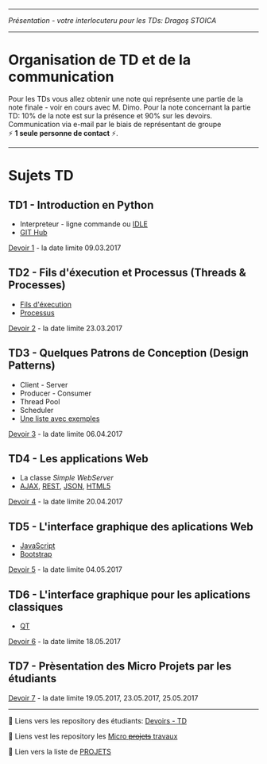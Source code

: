 <hr/>

_Présentation - votre interlocuteru pour les TDs: Dragoş STOICA_

<hr/>

# Organisation de TD et de la communication
Pour les TDs vous allez obtenir une note qui représente une partie de la note finale - voir en cours avec M. Dimo. 
Pour la note concernant la partie TD: 10% de la note est sur la présence et 90% sur les devoirs. 
Communication via e-mail par le biais de représentant de groupe  
:zap: **1 seule personne de contact** :zap:.

<hr/>


# Sujets TD

## TD1 - Introduction en Python
* Interpreteur - ligne commande ou [IDLE](https://docs.python.org/2/library/idle.html) 
* [GIT Hub](https://github.com/)

[Devoir 1](https://github.com/UPB-FILS/SE/issues/60) -  la date limite 09.03.2017

## TD2 - Fils d'éxecution et Processus (Threads & Processes)
* [Fils d'éxecution](https://www.tutorialspoint.com/python/python_multithreading.htm)
* [Processus](https://docs.python.org/2/library/multiprocessing.html)

[Devoir 2](https://github.com/UPB-FILS/SE/issues/61) - la date limite 23.03.2017

## TD3 - Quelques Patrons de Conception (Design Patterns)
* Client - Server
* Producer - Consumer
* Thread Pool
* Scheduler
* [Une liste avec exemples](https://github.com/faif/python-patterns)

[Devoir 3](https://github.com/UPB-FILS/SE/issues/62) - la date limite 06.04.2017

## TD4 - Les applications Web
* La classe _Simple WebServer_
* [AJAX](https://fr.wikipedia.org/wiki/Ajax_(informatique)), [REST](https://fr.wikipedia.org/wiki/Representational_state_transfer), [JSON](http://json.org/), [HTML5](https://developer.mozilla.org/en-US/docs/Web/Guide/HTML/HTML5)

[Devoir 4](https://github.com/UPB-FILS/SE/issues/63) - la date limite 20.04.2017

## TD5 - L'interface graphique des aplications Web
* [JavaScript](https://developer.mozilla.org/en-US/docs/Web/JavaScript)
* [Bootstrap](http://getbootstrap.com/)

[Devoir 5](https://github.com/UPB-FILS/SE/issues/64) - la date limite 04.05.2017

## TD6 - L'interface graphique pour les aplications classiques
* [QT](https://www.qt.io/)

[Devoir 6](https://github.com/UPB-FILS/SE/issues/65) - la date limite 18.05.2017

## TD7 - Prèsentation des Micro Projets par les étudiants

[Devoir 7](https://github.com/UPB-FILS/SE/issues/66) - la date limite 19.05.2017, 23.05.2017, 25.05.2017


<hr/>

:construction: Liens vers les repository des étudiants: [Devoirs - TD](https://github.com/1Bogdan96/Se-2017/blob/master/Lista_studenti.md)

:rowboat: Liens vest les repository les [Micro ~~projets~~ travaux](https://github.com/1Bogdan96/Se-2017/blob/master/micro_proj.md)

:orange_book: Lien vers la liste de [PROJETS](https://github.com/1Bogdan96/Se-2017/blob/master/PROIECT.md)
